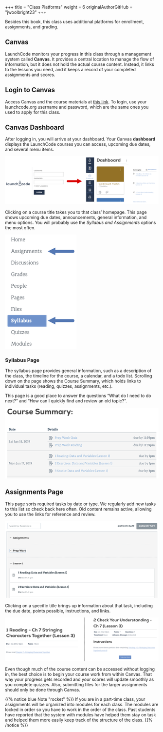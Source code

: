 +++
title = "Class Platforms"
weight = 6
originalAuthorGitHub = "jwoolbright23"
+++

Besides this book, this class uses additional platforms for enrollment, assignments, and grading.

## Canvas

LaunchCode monitors your progress in this class through a management system called **Canvas**. It provides a central location to manage the flow of information, but it does not hold the actual course content. Instead, it links to the lessons you need, and it keeps a record of your completed assignments and scores.

## Login to Canvas

Access Canvas and the course materials at [this link](https://launchcode.instructure.com/). To login, use your launchcode.org username and password, which are the same ones you used to apply for this class.

## Canvas Dashboard

After logging in, you will arrive at your dashboard. Your Canvas **dashboard** displays the LaunchCode courses you can access, upcoming due dates, and several menu items.

![Picture of Canvas Signup Page](pictures/canvas-signup.png?classes=border)

Clicking on a course title takes you to that class’ homepage. This page shows upcoming due dates, announcements, general information, and menu options. You will probably use the *Syllabus and Assignments* options the most often.

![Picture of Canvas Menu](pictures/canvas-class-menu.png?classes=border)

### Syllabus Page

The syllabus page provides general information, such as a description of the class, the timeline for the course, a calendar, and a todo list. Scrolling down on the page shows the Course Summary, which holds links to individual tasks (reading, quizzes, assignments, etc.).

This page is a good place to answer the questions “What do I need to do next?” and “How can I quickly find and review an old topic?”.

![Picture of Course Syllabus homepage](pictures/course-syllabus-page.png?classes=border)

## Assignments Page

This page sorts required tasks by date or type. We regularly add new tasks to this list so check back here often. Old content remains active, allowing you to use the links for reference and review.

![Picture of Course Assignments Page](pictures/course-assignments-page.png?classes=border)

Clicking on a specific title brings up information about that task, including the due date, points possible, instructions, and links.

![Picture of Assignment Examples](pictures/assignment-examples.png?classes=border)

Even though much of the course content can be accessed without logging in, the best choice is to begin your course work from within Canvas. That way your progress gets recorded and your scores will update smoothly as you complete quizzes. Also, submitting files for the larger assignments should only be done through Canvas.

{{% notice blue Note "rocket" %}}
If you are in a part-time class, your assignments will be organized into modules for each class. The modules are locked in order so you have to work in the order of the class. Past students have reported that the system with modules have helped them stay on task and helped them more easily keep track of the structure of the class.
{{% /notice %}}